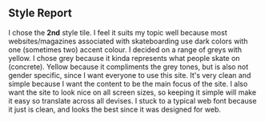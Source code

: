 ## Style Report

I chose the **2nd** style tile. I feel it suits my topic well because most websites/magazines associated with skateboarding use dark colors with one (sometimes two) accent colour. I decided on a range of greys with yellow. I chose grey because it kinda represents what people skate on (concrete). Yellow because it compliments the grey tones, but is also not gender specific, since I want everyone to use this site. It's very clean and simple because I want the content to be the main focus of the site. I also want the site to look nice on all screen sizes, so keeping it simple will make it easy so translate across all devises. I stuck to a typical web font because it just is clean, and looks the best since it was designed for web. 